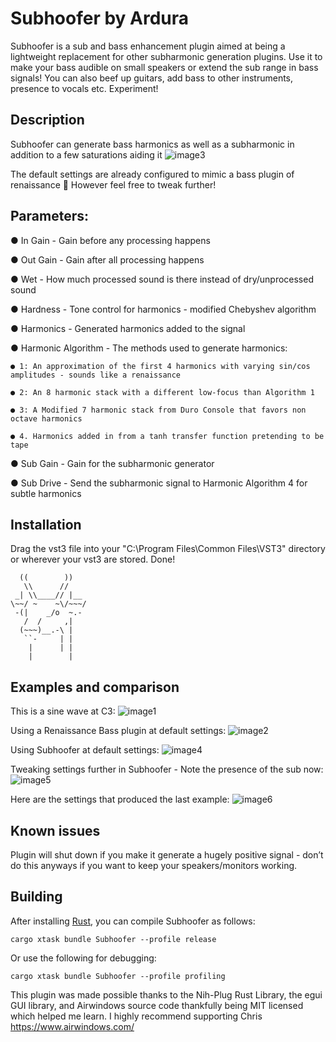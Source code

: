 # Subhoofer by Ardura
Subhoofer is a sub and bass enhancement plugin aimed at being a lightweight replacement for other subharmonic generation plugins. Use it to make your bass audible on small speakers or extend the sub range in bass signals! You can also beef up guitars, add bass to other instruments, presence to vocals etc. Experiment!

## Description
Subhoofer can generate bass harmonics as well as a subharmonic in addition to a few saturations aiding it
![image3](https://github.com/ardura/Subhoofer/assets/31751444/fcf389c3-6ec0-4ee3-8f46-39ecb5f312c2)

The default settings are already configured to mimic a bass plugin of renaissance 🙂 However feel free to tweak further!

## Parameters:

● In Gain - Gain before any processing happens

● Out Gain - Gain after all processing happens

● Wet - How much processed sound is there instead of dry/unprocessed sound

● Hardness - Tone control for harmonics - modified Chebyshev algorithm

● Harmonics - Generated harmonics added to the signal

● Harmonic Algorithm - The methods used to generate harmonics:

    ● 1: An approximation of the first 4 harmonics with varying sin/cos amplitudes - sounds like a renaissance
    
    ● 2: An 8 harmonic stack with a different low-focus than Algorithm 1
    
    ● 3: A Modified 7 harmonic stack from Duro Console that favors non octave harmonics
    
    ● 4. Harmonics added in from a tanh transfer function pretending to be tape
    
● Sub Gain - Gain for the subharmonic generator

● Sub Drive - Send the subharmonic signal to Harmonic Algorithm 4 for subtle harmonics

## Installation
Drag the vst3 file into your "C:\Program Files\Common Files\VST3" directory or wherever your vst3 are stored.
Done!
```
  ((        ))
   \\      //
 _| \\____// |__
\~~/ ~    ~\/~~~/
 -(|    _/o  ~.-
   /  /     ,|
  (~~~)__.-\ |
   ``-     | |
    |      | |
    |        |
```

## Examples and comparison
This is a sine wave at C3:
![image1](https://github.com/ardura/Subhoofer/assets/31751444/f7a5e5af-e9c3-4c0f-85db-a4d1e29fc4e1)

Using a Renaissance Bass plugin at default settings:
![image2](https://github.com/ardura/Subhoofer/assets/31751444/5936785b-887a-4f67-92dc-8a6724d10764)

Using Subhoofer at default settings:
![image4](https://github.com/ardura/Subhoofer/assets/31751444/ad67e3ce-736a-4f34-9582-1f0f9376fb10)

Tweaking settings further in Subhoofer - Note the presence of the sub now:
![image5](https://github.com/ardura/Subhoofer/assets/31751444/2325bc5f-c092-48e9-8e71-576fc58ff6b7)

Here are the settings that produced the last example:
![image6](https://github.com/ardura/Subhoofer/assets/31751444/dd42174c-491d-4343-a528-35c4021c2893)

## Known issues
Plugin will shut down if you make it generate a hugely positive signal - don’t do this anyways if you want to keep your speakers/monitors working.

## Building

After installing [Rust](https://rustup.rs/), you can compile Subhoofer as follows:

```
cargo xtask bundle Subhoofer --profile release
```
Or use the following for debugging:
```
cargo xtask bundle Subhoofer --profile profiling
```

This plugin was made possible thanks to the Nih-Plug Rust Library, the egui GUI library, and
Airwindows source code thankfully being MIT licensed which helped me learn. I highly recommend supporting Chris
https://www.airwindows.com/
